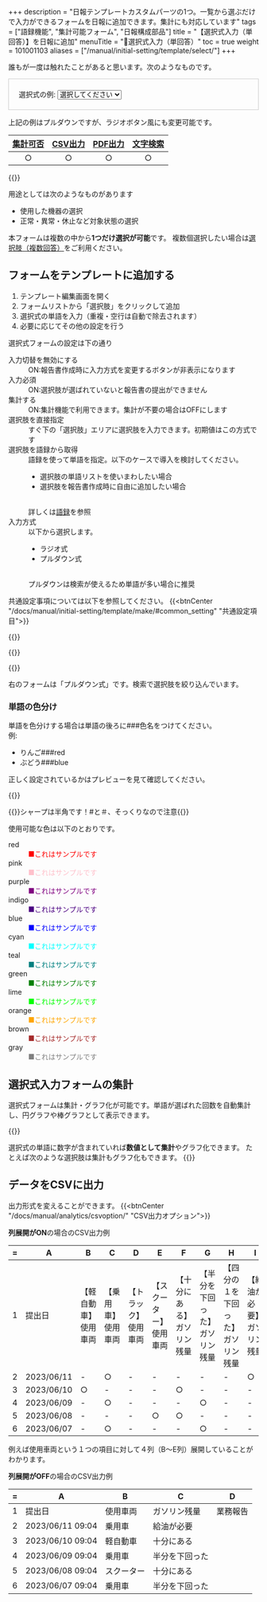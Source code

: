+++
description = "日報テンプレートカスタムパーツの1つ。一覧から選ぶだけで入力ができるフォームを日報に追加できます。集計にも対応しています"
tags = ["語録機能", "集計可能フォーム", "日報構成部品"]
title = "【選択式入力（単回答）】を日報に追加"
menuTitle = "🧩選択式入力（単回答）"
toc = true
weight = 101001103
aliases = ["/manual/initial-setting/template/select/"]
+++


誰もが一度は触れたことがあると思います。次のようなものです。

<div class="container mt-4" style="padding:20px;border:1px solid #ccc">
  <label for="platformSelect" class="form-label">選択式の例:</label>
  <select class="form-select" id="platformSelect" name="platformSelect">
    <option value="">選択してください</option>
    <option value="windows">Windows</option>
    <option value="mac">Mac</option>
    <option value="ios">iOS</option>
    <option value="android">Android</option>
  </select>
</div>

上記の例はプルダウンですが、ラジオボタン風にも変更可能です。

|[集計可否](/docs/manual/analytics/)|[CSV出力](/docs/manual/analytics/csv/)|[PDF出力](/docs/manual/read-report/pdf/)|[文字検索](/docs/manual/read-report/list/)|
|:---:|:---:|:---:|:---:|
|○|○|○|○|

{{<icatch filename="eye-catch" msg="選ぶだけの簡単 入力方式。集計も可" title="選択肢入力フォームを含んだ日報テンプレート" fontsize="30px" alice="here" >}}

用途としては次のようなものがあります

- 使用した機器の選択
- 正常・異常・休止など対象状態の選択

本フォームは複数の中から**1つだけ選択が可能**です。
複数個選択したい場合は[選択肢（複数回答）](/docs/manual/initial-setting/template/select2/)をご利用ください。

## フォームをテンプレートに追加する

1. テンプレート編集画面を開く
1. フォームリストから「選択肢」をクリックして追加
1. 選択式の単語を入力（重複・空行は自動で除去されます）
1. 必要に応じてその他の設定を行う

選択式フォームの設定は下の通り

<dl class="basic">
  <dt>入力切替を無効にする</dt>
  <dd>ON:報告書作成時に入力方式を変更するボタンが非表示になります</dd>
  <dt>入力必須</dt>
  <dd>ON:選択肢が選ばれていないと報告書の提出ができません</dd>
  <dt>集計する</dt>
  <dd>ON:集計機能で利用できます。集計が不要の場合はOFFにします</dd>
  <dt>選択肢を直接指定</dt>
  <dd>すぐ下の「選択肢」エリアに選択肢を入力できます。初期値はこの方式です</dd>
  <dt>選択肢を語録から取得</dt>
  <dd>語録を使って単語を指定。以下のケースで導入を検討してください。<ul><li>選択肢の単語リストを使いまわしたい場合</li><li>選択肢を報告書作成時に自由に追加したい場合</li></ul><br>詳しくは<a href="/docs/manual/initial-setting/advanced-setting/goroku/">語録</a>を参照</dd>
  <dt>入力方式</dt>
  <dd>以下から選択します。<ul><li>ラジオ式</li><li>プルダウン式</li></ul><br>プルダウンは検索が使えるため単語が多い場合に推奨</dd>
</dl>

共通設定事項については以下を参照してください。
{{<btnCenter "/docs/manual/initial-setting/template/make/#common_setting" "共通設定項目">}}

{{<appscreen filename="template-edit-select1" title="選択肢入力フォームのみで構成されたチェックシートのサンプル。このテンプレートを使って実際の入力画面や表示画面を確認していきましょう"  >}}

{{<nextArrow>}}

{{<appscreen filename="select1-preview"  title="選択式の入力画面イメージ" fontsize="30px" alice="here" >}}

右のフォームは「プルダウン式」です。検索で選択肢を絞り込んでいます。

### 単語の色分け

単語を色分けする場合は単語の後ろに###色名をつけてください。  
例:

- りんご###red
- ぶどう###blue

正しく設定されているかはプレビューを見て確認してください。

{{<appscreen filename="word-color-coding"  title="選択肢の単語を色分けで表示する" fontsize="30px" alice="shield" >}}

{{<alice pos="right" icon="here">}}シャープは半角です！#と＃、そっくりなので注意{{</alice>}}

使用可能な色は以下のとおりです。

<dl class="basic">
<dt>red</dt>
<dd style="color:red">■これはサンプルです</dd>
<dt>pink</dt>
<dd style="color:pink">■これはサンプルです</dd>
<dt>purple</dt>
<dd style="color:purple">■これはサンプルです</dd>
<dt>indigo</dt>
<dd style="color:indigo">■これはサンプルです</dd>
<dt>blue</dt>
<dd style="color:blue">■これはサンプルです</dd>
<dt>cyan</dt>
<dd style="color:cyan">■これはサンプルです</dd>
<dt>teal</dt>
<dd style="color:teal">■これはサンプルです</dd>
<dt>green</dt>
<dd style="color:green">■これはサンプルです</dd>
<dt>lime</dt>
<dd style="color:lime">■これはサンプルです</dd>
<dt>orange</dt>
<dd style="color:orange">■これはサンプルです</dd>
<dt>brown</dt>
<dd style="color:brown">■これはサンプルです</dd>
<dt>gray</dt>
<dd style="color:gray">■これはサンプルです</dd>
</dl>


## 選択式入力フォームの集計


選択式フォームは集計・グラフ化が可能です。単語が選ばれた回数を自動集計し、円グラフや棒グラフとして表示できます。

{{<appscreen filename="pie-charts" title="単語の出現回数をカウントして円グラフを生成する"  >}}

選択式の単語に数字が含まれていれば**数値として集計**やグラフ化できます。
たとえば次のような選択肢は集計もグラフ化もできます。
{{<appscreen filename="num-select"  title="選択肢は単語ですが数値に置き換えてグラフ化することも可能です"   >}}


## データをCSVに出力

出力形式を変えることができます。
{{<btnCenter "/docs/manual/analytics/csvoption/" "CSV出力オプション">}}


**列展開がON**の場合のCSV出力例

<div class="excelTable">

|=|A|B|C|D|E|F|G|H|I|
|---|---|---|---|---|---|---|---|---|---|
1|提出日|【軽自動車】使用車両|【乗用車】使用車両|【トラック】使用車両|【スクーター】使用車両|【十分にある】ガソリン残量|【半分を下回った】ガソリン残量|【四分の１を下回った】ガソリン残量|【給油が必要】ガソリン残量|業務報告
2|2023/06/11|-|○|-|-|-|-|-|○|
3|2023/06/10|○|-|-|-|○|-|-|-|
4|2023/06/09|-|○|-|-|-|○|-|-|
5|2023/06/08|-|-|-|○|○|-|-|-|
6|2023/06/07|-|○|-|-|-|○|-|-|

</div>

例えば使用車両という１つの項目に対して４列（B〜E列）展開していることがわかります。


**列展開がOFF**の場合のCSV出力例

<div class="excelTable">

|=|A|B|C|D|
|---|---|---|---|---|
1|提出日|使用車両|ガソリン残量|業務報告|
2|2023/06/11 09:04|乗用車|給油が必要|
3|2023/06/10 09:04|軽自動車|十分にある|
4|2023/06/09 09:04|乗用車|半分を下回った|
5|2023/06/08 09:04|スクーター|十分にある|
6|2023/06/07 09:04|乗用車|半分を下回った|

</div>


